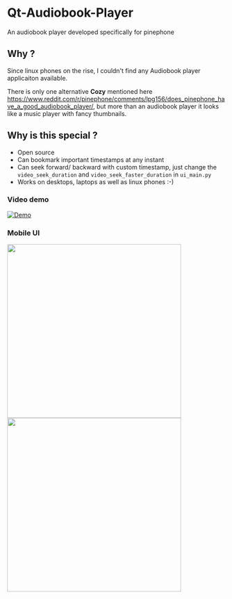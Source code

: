 # Qt-Audiobook-Player

An audiobook player developed specifically for pinephone

## Why ?

Since linux phones on the rise, I couldn't find any Audiobook player applicaiton available. 

There is only one alternative **Cozy** mentioned here
https://www.reddit.com/r/pinephone/comments/lpg156/does_pinephone_have_a_good_audiobook_player/, but more than an audiobook player it looks like a music player with fancy thumbnails.


## Why is this special ?

- Open source
- Can bookmark important timestamps at any instant
- Can seek forward/ backward with custom timestamp, just change the `video_seek_duration` and `video_seek_faster_duration` in `ui_main.py`
- Works on desktops, laptops as well as linux phones :-) 

### Video demo

[![Demo](https://img.youtube.com/vi/UBHZ7ay5wRM/0.jpg)](https://www.youtube.com/watch?v=UBHZ7ay5wRM)


### Mobile UI

<img src='https://user-images.githubusercontent.com/6279035/168500635-cbcffeb3-88af-44f6-a88a-cbbdd95b9357.png' height='400'>
<img src='https://user-images.githubusercontent.com/6279035/168500638-08d1087e-51b8-4d8b-a9d9-3de8a58a8c3b.png' width='400'>
